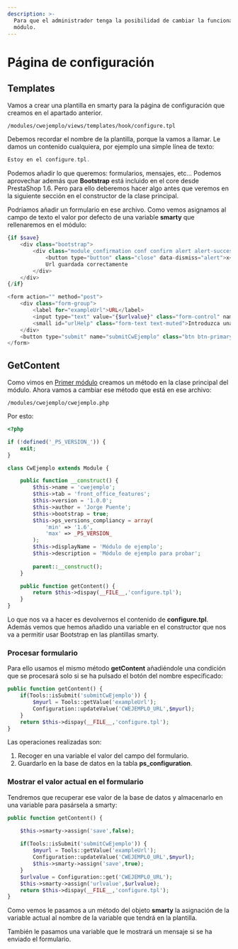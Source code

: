 ```yaml
---
description: >-
  Para que el administrador tenga la posibilidad de cambiar la funcionalidad del
  módulo.
---
```


# Página de configuración

## Templates

Vamos a crear una plantilla en smarty para la página de configuración que creamos en el apartado anterior.

```text
/modules/cwejemplo/views/templates/hook/configure.tpl
```

Debemos recordar el nombre de la plantilla, porque la vamos a llamar. Le damos un contenido cualquiera, por ejemplo una simple línea de texto:

```php
Estoy en el configure.tpl.
```

Podemos añadir lo que queremos: formularios, mensajes, etc... Podemos aprovechar además que **Bootstrap** está incluido en el core desde PrestaShop 1.6. Pero para ello deberemos hacer algo antes que veremos en la siguiente sección en el constructor de la clase principal.

Podríamos añadir un formulario en ese archivo. Como vemos asignamos al campo de texto el valor por defecto de una variable **smarty** que rellenaremos en el módulo:

```php
{if $save}
    <div class="bootstrap">
        <div class="module_confirmation conf confirm alert alert-success">
            <button type="button" class="close" data-dismiss="alert">x</button>
            Url guardada correctamente
        </div>
    </div>
{/if}

<form action="" method="post">
    <div class="form-group">
        <label for="exampleUrl">URL</label>
        <input type="text" value="{$urlvalue}" class="form-control" name="exampleUrl" id="exampleUrl" aria-describedby="urlHelp" placeholder="Introduzca url">
        <small id="urlHelp" class="form-text text-muted">Introduzca una URL</small>
    </div>
    <button type="submit" name="submitCwEjemplo" class="btn btn-primary">Enviar</button>
</form>
```

## GetContent

Como vimos en [Primer módulo](https://jorgepuente.gitbook.io/prestashop/~/edit/drafts/-LLifQAdZSHROZNyTODW/pagina-de-configuracion) creamos un método en la clase principal del módulo. Ahora vamos a cambiar ese método que está en ese archivo: 

```text
/modules/cwejemplo/cwejemplo.php
```

Por esto:

```php
<?php

if (!defined('_PS_VERSION_')) {
    exit;
}

class CwEjemplo extends Module {

    public function __construct() {
        $this->name = 'cwejemplo';
        $this->tab = 'front_office_features';
        $this->version = '1.0.0';
        $this->author = 'Jorge Puente';
        $this->bootstrap = true;
        $this->ps_versions_compliancy = array(
            'min' => '1.6',
            'max' => _PS_VERSION_
        );
        $this->displayName = 'Módulo de ejemplo';
        $this->description = 'Módulo de ejemplo para probar';
        
        parent::__construct();
    }

    public function getContent() {
        return $this->dispay(__FILE__,'configure.tpl');
    }
}
```

Lo que nos va a hacer es devolvernos el contenido de **configure.tpl**. Además vemos que hemos añadido una variable en el constructor que nos va a permitir usar Bootstrap en las plantillas smarty.

### Procesar formulario

Para ello usamos el mismo método **getContent** añadiéndole una condición que se procesará solo si se ha pulsado el botón del nombre especificado:

```php
public function getContent() {
    if(Tools::isSubmit('submitCwEjemplo')) {
        $myurl = Tools::getValue('exampleUrl');
        Configuration::updateValue('CWEJEMPLO_URL',$myurl);
    }
    return $this->dispay(__FILE__,'configure.tpl');
}
```

Las operaciones realizadas son:

1. Recoger en una variable el valor del campo del formulario.
2. Guardarlo en la base de datos en la tabla **ps\_configuration**.

### Mostrar el valor actual en el formulario

Tendremos que recuperar ese valor de la base de datos y almacenarlo en una variable para pasársela a smarty:

```php
public function getContent() {

    $this->smarty->assign('save',false);
    
    if(Tools::isSubmit('submitCwEjemplo')) {
        $myurl = Tools::getValue('exampleUrl');
        Configuration::updateValue('CWEJEMPLO_URL',$myurl);
        $this->smarty->assign('save',true);
    }
    $urlvalue = Configuration::get('CWEJEMPLO_URL');
    $this->smarty->assign('urlvalue',$urlvalue);
    return $this->dispay(__FILE__,'configure.tpl');
}
```

Como vemos le pasamos a un método del objeto **smarty** la asignación de la variable actual al nombre de la variable que tendrá en la plantilla.

También le pasamos una variable que le mostrará un mensaje si se ha enviado el formulario.

